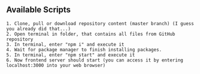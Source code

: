 ## Available Scripts

    1. Clone, pull or download repository content (master branch) (I guess you already did that...)
    2. Open terminal in folder, that contains all files from GitHub repository
    3. In terminal, enter "npm i" and execute it
    4. Wait for package manager to finish installing packages.
    5. In terminal, enter "npm start" and execute it
    6. Now frontend server should start (you can access it by entering localhost:3000 into your web browser)